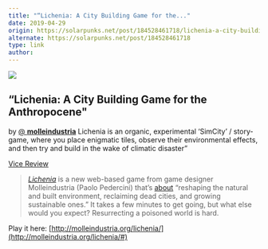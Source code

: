 ```yaml
---
title: "“Lichenia: A City Building Game for the..."
date: 2019-04-29
origin: https://solarpunks.net/post/184528461718/lichenia-a-city-building-game-for-the
alternate: https://solarpunks.net/post/184528461718
type: link
author: 
---
```


 ![](https://66.media.tumblr.com/535a761b4d1981c8094b4ac34c941239/tumblr_pqq8utMLZS1rymli4o1_500.png)  
  

## “Lichenia: A City Building Game for the Anthropocene"&nbsp;

by [@ **molleindustria**](https://twitter.com/molleindustria) Lichenia is an organic, experimental ‘SimCity’ / story-game, where you place enigmatic tiles, observe their environmental effects, and then try and build in the wake of climatic disaster”

[Vice Review](https://waypoint.vice.com/en_us/article/qv7pyx/this-city-builder-asks-you-to-rebuild-the-world-after-climate-devastation)

> _[Lichenia](http://molleindustria.org/lichenia)_ is a new web-based game from game designer Molleindustria (Paolo Pedercini) that’s [about](http://www.molleindustria.org/blog/lichenia-release-notes/) “reshaping the natural and built environment, reclaiming dead cities, and growing sustainable ones.” It takes a few minutes to get going, but what else would you expect? Resurrecting a poisoned world is hard.

Play it here:&nbsp;[http://molleindustria.org/lichenia/](http://molleindustria.org/lichenia/#)

